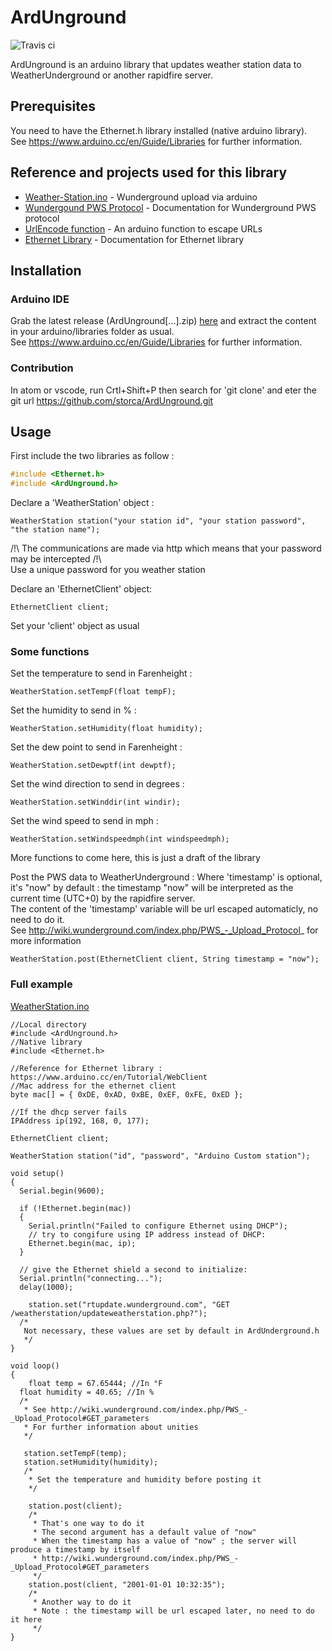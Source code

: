 # ArdUnground

![Travis ci](https://travis-ci.org/storca/ArdUnground.svg?branch=master)

ArdUnground is an arduino library that updates weather station data to WeatherUnderground or another rapidfire server.  

## Prerequisites

You need to have the Ethernet.h library installed (native arduino library).  
See https://www.arduino.cc/en/Guide/Libraries for further information.


## Reference and projects used for this library
* [Weather-Station.ino](https://github.com/danfein/Ethernet-Weather/blob/master/Weather-Station.ino) - Wunderground upload via arduino
* [Wundergound PWS Protocol](http://wiki.wunderground.com/index.php/PWS_-_Upload_Protocol) - Documentation for Wunderground PWS protocol
* [UrlEncode function](https://github.com/zenmanenergy/ESP8266-Arduino-Examples/blob/master/helloWorld_urlencoded/urlencode.ino) - An arduino function to escape URLs
* [Ethernet Library](https://www.arduino.cc/en/Tutorial/WebClient) - Documentation for Ethernet library

## Installation

### Arduino IDE
Grab the latest release (ArdUnground[...].zip) [here](https://github.com/storca/ArdUnground/releases) and extract the content in your arduino/libraries folder as usual.  
See https://www.arduino.cc/en/Guide/Libraries for further information.

### Contribution
In atom or vscode, run Crtl+Shift+P then search for 'git clone' and eter the git url https://github.com/storca/ArdUnground.git

## Usage

First include the two libraries as follow :
```C++
#include <Ethernet.h>
#include <ArdUnground.h>
```

Declare a 'WeatherStation' object :

```Arduino
WeatherStation station("your station id", "your station password", "the station name");
```
/!\ The communications are made via http which means that your password may be intercepted /!\  
Use a unique password for you weather station

Declare an 'EthernetClient' object:
```Arduino
EthernetClient client;
```
Set your 'client' object as usual

### Some functions

Set the temperature to send in Farenheight :
```Arduino
WeatherStation.setTempF(float tempF);
```

Set the humidity to send in % :
```Arduino
WeatherStation.setHumidity(float humidity);
```

Set the dew point to send in Farenheight :
```Arduino
WeatherStation.setDewptf(int dewptf);
```

Set the wind direction to send in degrees :
```Arduino
WeatherStation.setWinddir(int windir);
```

Set the wind speed to send in mph :
```Arduino
WeatherStation.setWindspeedmph(int windspeedmph);
```


More functions to come here, this is just a draft of the library

Post the PWS data to WeatherUnderground :
Where 'timestamp' is optional, it's "now" by default : the timestamp "now" will be interpreted as the current time (UTC+0) by the rapidfire server.  
The content of the 'timestamp' variable will be url escaped automaticly, no need to do it.  
See http://wiki.wunderground.com/index.php/PWS_-_Upload_Protocol_ for more information
```Arduino
WeatherStation.post(EthernetClient client, String timestamp = "now");
```

### Full example
[WeatherStation.ino](https://github.com/storca/ArdUnground/blob/master/examples/WeatherStation/WeatherStation.ino)
```Arduino
//Local directory
#include <ArdUnground.h>
//Native library
#include <Ethernet.h>

//Reference for Ethernet library : https://www.arduino.cc/en/Tutorial/WebClient
//Mac address for the ethernet client
byte mac[] = { 0xDE, 0xAD, 0xBE, 0xEF, 0xFE, 0xED };

//If the dhcp server fails
IPAddress ip(192, 168, 0, 177);

EthernetClient client;

WeatherStation station("id", "password", "Arduino Custom station");

void setup()
{
  Serial.begin(9600);

  if (!Ethernet.begin(mac))
  {
    Serial.println("Failed to configure Ethernet using DHCP");
    // try to congifure using IP address instead of DHCP:
    Ethernet.begin(mac, ip);
  }

  // give the Ethernet shield a second to initialize:
  Serial.println("connecting...");
  delay(1000);

	station.set("rtupdate.wunderground.com", "GET /weatherstation/updateweatherstation.php?");
  /*
   Not necessary, these values are set by default in ArdUnderground.h
   */
}

void loop()
{
	float temp = 67.65444; //In °F
  float humidity = 40.65; //In %
  /*
   * See http://wiki.wunderground.com/index.php/PWS_-_Upload_Protocol#GET_parameters
   * For further information about unities
   */

   station.setTempF(temp);
   station.setHumidity(humidity);
   /*
    * Set the temperature and humidity before posting it
    */

    station.post(client);
    /*
     * That's one way to do it
     * The second argument has a default value of "now"
     * When the timestamp has a value of "now" ; the server will produce a timestamp by itself
     * http://wiki.wunderground.com/index.php/PWS_-_Upload_Protocol#GET_parameters
     */
    station.post(client, "2001-01-01 10:32:35");
    /*
     * Another way to do it
     * Note : the timestamp will be url escaped later, no need to do it here
     */
}
```
